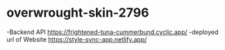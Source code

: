 # overwrought-skin-2796

-Backend API https://frightened-tuna-cummerbund.cyclic.app/ -deployed url of Website https://style-sync-app.netlify.app/
